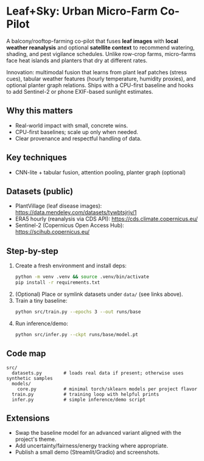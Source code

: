 # Leaf+Sky: Urban Micro-Farm Co-Pilot

A balcony/rooftop-farming co-pilot that fuses **leaf images** with **local weather reanalysis** and optional **satellite context** to recommend watering, shading, and pest vigilance schedules. Unlike row-crop farms, micro-farms face heat islands and planters that dry at different rates.

Innovation: multimodal fusion that learns from plant leaf patches (stress cues), tabular weather features (hourly temperature, humidity proxies), and optional planter graph relations. Ships with a CPU-first baseline and hooks to add Sentinel-2 or phone EXIF-based sunlight estimates.

## Why this matters
- Real-world impact with small, concrete wins.
- CPU-first baselines; scale up only when needed.
- Clear provenance and respectful handling of data.

## Key techniques
- CNN-lite + tabular fusion, attention pooling, planter graph (optional)

## Datasets (public)
- PlantVillage (leaf disease images): https://data.mendeley.com/datasets/tywbtsjrjv/1
- ERA5 hourly (reanalysis via CDS API): https://cds.climate.copernicus.eu/
- Sentinel-2 (Copernicus Open Access Hub): https://scihub.copernicus.eu/

## Step-by-step
1. Create a fresh environment and install deps:
   ```bash
   python -m venv .venv && source .venv/bin/activate
   pip install -r requirements.txt
   ```
2. (Optional) Place or symlink datasets under `data/` (see links above).
3. Train a tiny baseline:
   ```bash
   python src/train.py --epochs 3 --out runs/base
   ```
4. Run inference/demo:
   ```bash
   python src/infer.py --ckpt runs/base/model.pt
   ```

## Code map
```
src/
  datasets.py        # loads real data if present; otherwise uses synthetic samples
  models/
    core.py          # minimal torch/sklearn models per project flavor
  train.py           # training loop with helpful prints
  infer.py           # simple inference/demo script
```

## Extensions
- Swap the baseline model for an advanced variant aligned with the project's theme.
- Add uncertainty/fairness/energy tracking where appropriate.
- Publish a small demo (Streamlit/Gradio) and screenshots.
